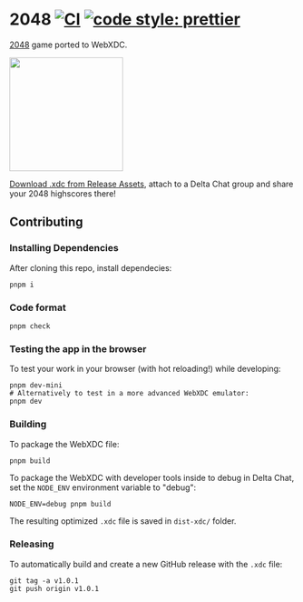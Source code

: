 # 2048 [![CI](https://github.com/webxdc/2048/actions/workflows/ci.yml/badge.svg)](https://github.com/webxdc/2048/actions/workflows/ci.yml) [![code style: prettier](https://img.shields.io/badge/code_style-prettier-ff69b4.svg?style=flat-square)](https://github.com/prettier/prettier)

[2048](https://github.com/gabrielecirulli/2048) game ported to WebXDC.

<img width=200 src=https://user-images.githubusercontent.com/9800740/170771022-11536a6d-385c-4994-819c-458bc5dc04f1.png>

[Download .xdc from Release Assets](https://github.com/webxdc/2048.xdc/releases), attach to a Delta Chat group and share your 2048 highscores there!

## Contributing

### Installing Dependencies

After cloning this repo, install dependecies:

```
pnpm i
```

### Code format

```
pnpm check
```

### Testing the app in the browser

To test your work in your browser (with hot reloading!) while developing:

```
pnpm dev-mini
# Alternatively to test in a more advanced WebXDC emulator:
pnpm dev
```

### Building

To package the WebXDC file:

```
pnpm build
```

To package the WebXDC with developer tools inside to debug in Delta Chat, set the `NODE_ENV`
environment variable to "debug":

```
NODE_ENV=debug pnpm build
```

The resulting optimized `.xdc` file is saved in `dist-xdc/` folder.

### Releasing

To automatically build and create a new GitHub release with the `.xdc` file:

```
git tag -a v1.0.1
git push origin v1.0.1
```
